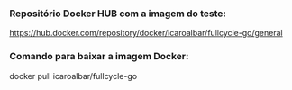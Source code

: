 ### Repositório Docker HUB com a imagem do teste:
https://hub.docker.com/repository/docker/icaroalbar/fullcycle-go/general

### Comando para baixar a imagem Docker:
docker pull icaroalbar/fullcycle-go